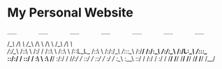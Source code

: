 # My Personal Website

    ___       ___       ___       ___       ___       ___       ___   
   /\__\     /\  \     /\__\     /\  \     /\  \     /\__\     /\  \  
  /:/\__\   /::\  \   /:/  /    /::\  \   /::\  \   /::L_L_   /::\  \ 
 /:/:/\__\ /::\:\__\ /:/__/    /:/\:\__\ /:/\:\__\ /:/L:\__\ /::\:\__\
 \::/:/  / \:\:\/  / \:\  \    \:\ \/__/ \:\/:/  / \/_/:/  / \:\:\/  /
  \::/  /   \:\/  /   \:\__\    \:\__\    \::/  /    /:/  /   \:\/  / 
   \/__/     \/__/     \/__/     \/__/     \/__/     \/__/     \/__/  